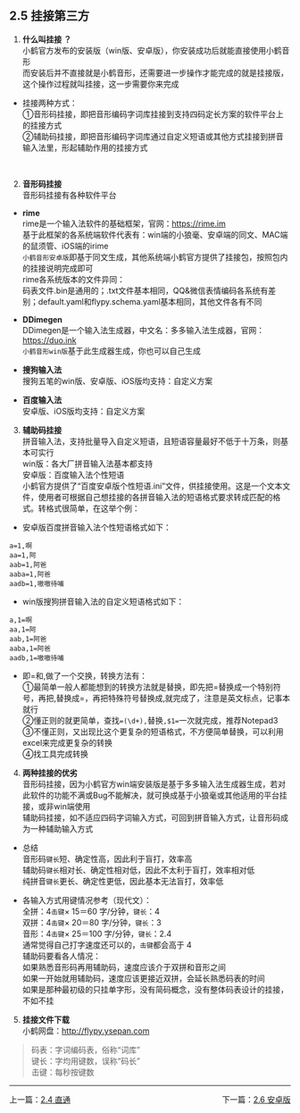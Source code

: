 ## 2.5 挂接第三方  <!-- {docsify-ignore-all} -->  

 1.  **什么叫挂接 ？** <br>
小鹤官方发布的安装版（win版、安卓版），你安装成功后就能直接使用小鹤音形  <br>
而安装后并不直接就是小鹤音形，还需要进一步操作才能完成的就是挂接版，这个操作过程就叫挂接，这一步需要你来完成
* 挂接两种方式：<br>
①音形码挂接，即把音形编码字词库挂接到支持四码定长方案的软件平台上的挂接方式  <br>
②辅助码挂接，即把音形编码字词库通过自定义短语或其他方式挂接到拼音输入法里，形起辅助作用的挂接方式
<br>

2. **音形码挂接**  <br>
音形码挂接有各种软件平台  
* **rime**  <br>
  rime是一个输入法软件的基础框架，官网：https://rime.im <br>
  基于此框架的各系统端软件代表有：win端的小狼毫、安卓端的同文、MAC端的鼠须管、iOS端的irime<br>
  `小鹤音形安卓版`即基于同文生成，其他系统端小鹤官方提供了挂接包，按照包内的挂接说明完成即可<br>
  rime各系统版本的文件异同：<br>
  码表文件.bin是通用的；.txt文件基本相同，QQ&微信表情编码各系统有差别；default.yaml和flypy.schema.yaml基本相同，其他文件各有不同

* **DDimegen**  <br>
  DDimegen是一个输入法生成器，中文名：多多输入法生成器，官网：https://duo.ink<br>
  `小鹤音形win版`基于此生成器生成，你也可以自己生成

* **搜狗输入法**  <br>
  搜狗五笔的win版、安卓版、iOS版均支持：自定义方案

* **百度输入法**  <br>
  安卓版、iOS版均支持：自定义方案

3. **辅助码挂接**<br>
拼音输入法，支持批量导入自定义短语，且短语容量最好不低于十万条，则基本可实行<br>
win版：各大厂拼音输入法基本都支持<br>
安卓版：百度输入法个性短语<br>
小鹤官方提供了“百度安卓版个性短语.ini”文件，供挂接使用。这是一个文本文件，使用者可根据自己想挂接的各拼音输入法的短语格式要求转成匹配的格式。转格式很简单，在这举个例：  
* 安卓版百度拼音输入法个性短语格式如下：
```
a=1,啊
aa=1,阿
aab=1,阿爸
aaba=1,阿爸
aadb=1,嗷嗷待哺
```
* win版搜狗拼音输入法的自定义短语格式如下：  
```
a,1=啊
aa,1=阿
aab,1=阿爸
aaba,1=阿爸
aadb,1=嗷嗷待哺
```
* 即=和,做了一个交换，转换方法有：<br>
①最简单一般人都能想到的转换方法就是替换，即先把=替换成一个特别符号，再把,替换成=，再把特殊符号替换成,就完成了，注意是英文标点，记事本就行<br>
②懂正则的就更简单，查找`=(\d+),`替换`,$1=`一次就完成，推荐Notepad3<br>
③不懂正则，又出现比这个更复杂的短语格式，不方便简单替换，可以利用excel来完成更复杂的转换<br>
④找工具完成转换<br />

4. **两种挂接的优劣**  <br>
音形码挂接，因为小鹤官方win端安装版是基于多多输入法生成器生成，若对此软件的功能不满或Bug不能解决，就可换成基于小狼毫或其他适用的平台挂接，或非win端使用<br>
辅助码挂接，如不适应四码字词输入方式，可回到拼音输入方式，让音形码成为一种辅助输入方式
* 总结  <br>
音形码`键长`短、确定性高，因此利于盲打，效率高<br>
辅助码`键长`相对长、确定性相对低，因此不太利于盲打，效率相对低<br>
纯拼音`键长`更长、确定性更低，因此基本无法盲打，效率低<br />

* 各输入方式用键情况参考（现代文）：<br>
全拼：4`击键`× 15＝60 字/分钟，`键长`：4  <br>
双拼：4`击键`× 20＝80 字/分钟，`键长`：3  <br>
音形：4`击键`× 25＝100 字/分钟，`键长`：2.4<br>
通常觉得自己打字速度还可以的，`击键`都会高于 4<br>
辅助码要看各人情况：<br>
如果熟悉音形码再用辅助码，速度应该介于双拼和音形之间<br>
如果一开始就用辅助码，速度应该更接近双拼，会延长熟悉码表的时间<br>
如果是那种最初级的只挂单字形，没有简码概念，没有整体码表设计的挂接，不如不挂<br />

5. **挂接文件下载**  <br>
小鹤网盘：http://flypy.ysepan.com  
>码表：字词编码表，俗称“词库”<br>
键长：字均用键数，误称“码长”<br>
击键：每秒按键数

---

<div style="width:100%"><span style="float:left">上一篇：<a href=#/vt.md>2.4 直通</a></span><span style="float:right">下一篇：<a href=#/av.md>2.6 安卓版</a></span></div>

<br>
    

<br>
